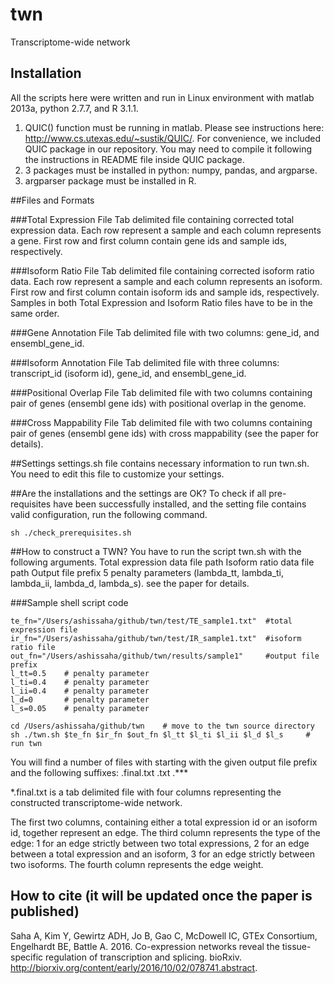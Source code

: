 # twn
Transcriptome-wide network

## Installation

All the scripts here were written and run in Linux environment with matlab 2013a, python 2.7.7, and R 3.1.1.

1. QUIC() function must be running in matlab. Please see instructions here: http://www.cs.utexas.edu/~sustik/QUIC/. For convenience, we included QUIC package in our repository. You may need to compile it following the instructions in README file inside QUIC package.
2. 3 packages must be installed in python: numpy, pandas, and argparse.
3. argparser package must be installed in R.


##Files and Formats

###Total Expression File
Tab delimited file containing corrected total expression data. Each row represent a sample and each column represents a gene. First row and first column contain gene ids and sample ids, respectively.

###Isoform Ratio File
Tab delimited file containing corrected isoform ratio data. Each row represent a sample and each column represents an isoform. First row and first column contain isoform ids and sample ids, respectively. Samples in both Total Expression and Isoform Ratio files have to be in the same order.

###Gene Annotation File
Tab delimited file with two columns: gene_id, and ensembl_gene_id. 

###Isoform Annotation File
Tab delimited file with three columns: transcript_id (isoform id),  gene_id, and ensembl_gene_id. 

###Positional Overlap File
Tab delimited file with two columns containing pair of genes (ensembl gene ids) with positional overlap in the genome.

###Cross Mappability File
Tab delimited file with two columns containing pair of genes (ensembl gene ids) with cross mappability (see the paper for details).


##Settings
settings.sh file contains necessary information to run twn.sh. You need to edit this file to customize your settings.


##Are the installations and the settings are OK?
To check if all pre-requisites have been successfully installed, and the setting file contains valid configuration, run the following command.

```
sh ./check_prerequisites.sh 
```

##How to construct a TWN?
You have to run the script twn.sh with the following arguments.
Total expression data file path
Isoform ratio data file path
Output file prefix
5 penalty parameters (lambda_tt, lambda_ti, lambda_ii, lambda_d, lambda_s). see the paper for details.

###Sample shell script code
```
te_fn="/Users/ashissaha/github/twn/test/TE_sample1.txt"  #total expression file
ir_fn="/Users/ashissaha/github/twn/test/IR_sample1.txt"  #isoform ratio file
out_fn="/Users/ashissaha/github/twn/results/sample1"     #output file prefix
l_tt=0.5    # penalty parameter
l_ti=0.4    # penalty parameter
l_ii=0.4    # penalty parameter
l_d=0       # penalty parameter
l_s=0.05    # penalty parameter

cd /Users/ashissaha/github/twn    # move to the twn source directory 
sh ./twn.sh $te_fn $ir_fn $out_fn $l_tt $l_ti $l_ii $l_d $l_s     # run twn
```

You will find a number of files with starting with the given output file prefix and the following suffixes:
.final.txt
.txt
.***

*.final.txt is a tab delimited file with four columns representing the constructed transcriptome-wide network.

The first two columns, containing either a total expression id or an isoform id, together represent an edge. The third column represents the type of the edge: 1 for an edge strictly between two total expressions, 2 for an edge between a total expression and an isoform, 3 for an edge strictly between two isoforms. The fourth column represents the edge weight.


## How to cite (it will be updated once the paper is published)
Saha A, Kim Y, Gewirtz ADH, Jo B, Gao C, McDowell IC, GTEx Consortium, Engelhardt BE, Battle A. 2016. Co-expression networks reveal the tissue-specific regulation of transcription and splicing. bioRxiv. http://biorxiv.org/content/early/2016/10/02/078741.abstract.
